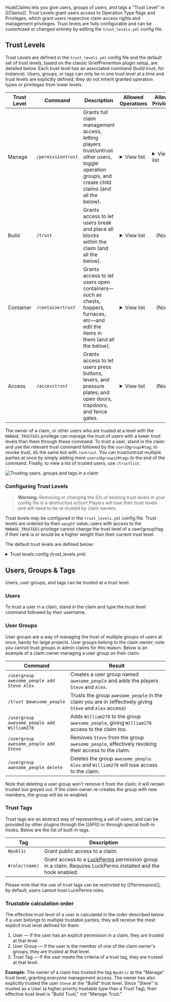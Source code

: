 HuskClaims lets you give users, groups of users, and tags a "Trust Level" in [[Claims]]. Trust Levels grant users access to Operation Type flags and Privileges, which grant users respective claim access rights and management privileges. Trust levels are fully configurable and can be customized or changed entirely by editing the `trust_levels.yml` config file.

## Trust Levels
Trust Levels are defined in the `trust_levels.yml` config file and the default set of trust levels, based on the classic GriefPrevention plugin setup, are detailed below. Each trust level has an associated command (build trust, for instance). Users, groups, or tags can only be in one trust level at a time and trust levels are explicitly defined; they do not inherit granted operation types or privileges from lower levels.

<table>
    <thead>
        <tr>
            <th>Trust Level</th>
            <th>Command</th>
            <th>Description</th>
            <th>Allowed Operations</th>
            <th>Allowed Privileges</th>
        </tr>
    </thead>
    <tbody>
        <tr>
            <td>Manage</td>
            <td><code>/permissiontrust</code></td>
            <td>Grants full claim management access, letting players trust/untrust other users, toggle operation groups, and create child claims (and all the below).</td>
            <td>
                <details>
                <summary>View list</summary>
                <ul>
                    <li>BLOCK_BREAK</li>
                    <li>BLOCK_PLACE</li>
                    <li>BLOCK_INTERACT</li>
                    <li>REDSTONE_INTERACT</li>
                    <li>ENTITY_INTERACT</li>
                    <li>CONTAINER_OPEN</li>
                    <li>FARM_BLOCK_BREAK</li>
                    <li>FARM_BLOCK_PLACE</li>
                    <li>FARM_BLOCK_INTERACT</li>
                    <li>PLACE_HANGING_ENTITY</li>
                    <li>BREAK_HANGING_ENTITY</li>
                    <li>PLAYER_DAMAGE_PLAYER</li>
                    <li>PLAYER_DAMAGE_PERSISTENT_ENTITY</li>
                    <li>PLAYER_DAMAGE_MONSTER</li>
                    <li>PLAYER_DAMAGE_ENTITY</li>
                    <li>FILL_BUCKET</li>
                    <li>EMPTY_BUCKET</li>
                    <li>USE_SPAWN_EGG</li>
                    <li>ENDER_PEARL_TELEPORT</li>
                </ul>
                </details>
            </td>
            <td>
                <details>
                <summary>View list</summary>
                <ul>
                    <li>MANAGE_TRUSTEES</li>
                    <li>MANAGE_CHILD_CLAIMS</li>
                    <li>MANAGE_OPERATION_GROUPS</li>
                </ul>
                </details>
            </td>
        </tr>
        <tr>
            <td>Build</td>
            <td><code>/trust</code></td>
            <td>Grants access to let users break and place all blocks within the claim (and all the below).</td>
            <td>
                <details>
                <summary>View list</summary>
                <ul>
                    <li>BLOCK_BREAK</li>
                    <li>BLOCK_PLACE</li>
                    <li>BLOCK_INTERACT</li>
                    <li>REDSTONE_INTERACT</li>
                    <li>ENTITY_INTERACT</li>
                    <li>CONTAINER_OPEN</li>
                    <li>FARM_BLOCK_BREAK</li>
                    <li>FARM_BLOCK_PLACE</li>
                    <li>FARM_BLOCK_INTERACT</li>
                    <li>PLACE_HANGING_ENTITY</li>
                    <li>BREAK_HANGING_ENTITY</li>
                    <li>PLAYER_DAMAGE_PLAYER</li>
                    <li>PLAYER_DAMAGE_PERSISTENT_ENTITY</li>
                    <li>PLAYER_DAMAGE_MONSTER</li>
                    <li>PLAYER_DAMAGE_ENTITY</li>
                    <li>FILL_BUCKET</li>
                    <li>EMPTY_BUCKET</li>
                    <li>USE_SPAWN_EGG</li>
                    <li>ENDER_PEARL_TELEPORT</li>
                </ul>
                </details>
            </td>
            <td style="text-align: center">
                (None)
            </td>
        </tr>
        <tr>
            <td>Container</td>
            <td><code>/containertrust</code></td>
            <td>Grants access to let users open containers&mdash;such as chests, hoppers, furnaces, etc&mdash;and edit the items in them (and all the below).</td>
            <td>
                <details>
                <summary>View list</summary>
                <ul>
                    <li>BLOCK_INTERACT</li>
                    <li>ENTITY_INTERACT</li>
                    <li>CONTAINER_OPEN</li>
                    <li>REDSTONE_INTERACT</li>
                    <li>ENDER_PEARL_TELEPORT</li>
                </ul>
                </details>
            </td>
            <td style="text-align: center">
                (None)
            </td>
        </tr>
        <tr>
            <td>Access</td>
            <td><code>/accesstrust</code></td>
            <td>Grants access to let users press buttons, levers, and pressure plates; and open doors, trapdoors, and fence gates.</td>
            <td>
                <details>
                <summary>View list</summary>
                <ul>
                    <li>BLOCK_INTERACT</li>
                    <li>ENTITY_INTERACT</li>
                    <li>REDSTONE_INTERACT</li>
                    <li>ENDER_PEARL_TELEPORT</li>
                </ul>
                </details>
            </td>
            <td style="text-align: center">
                (None)
            </td>
        </tr>
    </tbody>
</table>

The owner of a claim, or other users who are trusted at a level with the `MANAGE_TRUSTEES` privilege can manage the trust of users with a lower trust levels than them through these command. To trust a user, stand in the claim and use the relevant trust command followed by the `user`/`@group`/`#tag`; to revoke trust, do the same but with `/untrust`. You can trust/untrust multiple parties at once by simply adding more `users`/`@groups`/`#tags` to the end of the command. Finally, to view a list of trusted users, use `/trustlist`.

![Trusting users, groups and tags in a claim](https://raw.githubusercontent.com/WiIIiam278/HuskClaims/master/images/trusting.gif)

### Configuring Trust Levels
> **Warning:** Removing or changing the IDs of existing trust levels in your config file is a destructive action! Players will lose their trust levels and will need to be re-trusted by claim owners.

Trust levels may be configured in the `trust_levels.yml` config file. Trust levels are ordered by their `weight` value; users with access to the `MANAGE_TRUSTEES` privilege cannot change the trust level of a user/group/tag if their rank is or would be a higher weight than their current trust level.

The default trust levels are defined below:

<details>
<summary>Trust levels config (trust_levels.yml)</summary>

```yaml
# ┏━━━━━━━━━━━━━━━━━━━━━━━━━━━━━━┓
# ┃   HuskClaims - Trust Levels  ┃
# ┃    Developed by William278   ┃
# ┣━━━━━━━━━━━━━━━━━━━━━━━━━━━━━━┛
# ┣╸ List of trust levels users & groups can be assigned to in claims
# ┣╸ Config Help: https://william278.net/docs/huskclaims/trust-levels/
# ┗╸ Documentation: https://william278.net/docs/huskclaims/

trust_levels:
- id: manage
  display_name: Manage
  description: Allows users to manage trustees & make child claims
  color: '#fc4e03'
  command_aliases:
  - managetrust
  - permissiontrust
  flags:
  - BLOCK_BREAK
  - BLOCK_PLACE
  - BLOCK_INTERACT
  - REDSTONE_INTERACT
  - ENTITY_INTERACT
  - CONTAINER_OPEN
  - FARM_BLOCK_BREAK
  - FARM_BLOCK_PLACE
  - FARM_BLOCK_INTERACT
  - PLACE_HANGING_ENTITY
  - BREAK_HANGING_ENTITY
  - PLAYER_DAMAGE_PLAYER
  - PLAYER_DAMAGE_PERSISTENT_ENTITY
  - PLAYER_DAMAGE_MONSTER
  - PLAYER_DAMAGE_ENTITY
  - FILL_BUCKET
  - EMPTY_BUCKET
  - USE_SPAWN_EGG
  - ENDER_PEARL_TELEPORT
  privileges:
  - MANAGE_TRUSTEES
  - MANAGE_CHILD_CLAIMS
  - MANAGE_OPERATION_GROUPS
  weight: 400
- id: build
  display_name: Build
  description: Allows users to build in the claim
  color: '#fcd303'
  command_aliases:
  - trust
  - buildtrust
  flags:
  - BLOCK_BREAK
  - BLOCK_PLACE
  - BLOCK_INTERACT
  - REDSTONE_INTERACT
  - ENTITY_INTERACT
  - CONTAINER_OPEN
  - FARM_BLOCK_BREAK
  - FARM_BLOCK_PLACE
  - FARM_BLOCK_INTERACT
  - PLACE_HANGING_ENTITY
  - BREAK_HANGING_ENTITY
  - PLAYER_DAMAGE_PLAYER
  - PLAYER_DAMAGE_PERSISTENT_ENTITY
  - PLAYER_DAMAGE_MONSTER
  - PLAYER_DAMAGE_ENTITY
  - FILL_BUCKET
  - EMPTY_BUCKET
  - USE_SPAWN_EGG
  - ENDER_PEARL_TELEPORT
  privileges: []
  weight: 300
- id: container
  display_name: Container
  description: Allows users to open chests & other containers
  color: '#5efc03'
  command_aliases:
  - containertrust
  flags:
  - BLOCK_INTERACT
  - ENTITY_INTERACT
  - CONTAINER_OPEN
  - REDSTONE_INTERACT
  - ENDER_PEARL_TELEPORT
  privileges: []
  weight: 200
- id: access
  display_name: Access
  description: Allows users to use doors, buttons, levers, etc.
  color: '#36e4ff'
  command_aliases:
  - accesstrust
  flags:
  - BLOCK_INTERACT
  - ENTITY_INTERACT
  - REDSTONE_INTERACT
  - ENDER_PEARL_TELEPORT
  privileges: []
  weight: 100
```
</details>

## Users, Groups & Tags
Users, user groups, and tags can be trusted at a trust level.

### Users
To trust a user in a claim, stand in the claim and type the trust level command followed by their username.

### User Groups
User groups are a way of managing the trust of multiple groups of users at once, handy for large projects. User groups belong to the claim owner; note you cannot trust groups in admin claims for this reason. Below is an example of a claim owner managing a user group on their claim:

| Command                                    | Result                                                                                                   |
|--------------------------------------------|----------------------------------------------------------------------------------------------------------|
| `/usergroup awesome_people add Steve Alex` | Creates a user group named `awesome_people` and adds the players `Steve` and `Alex`.                     |
| `/trust @awesome_people`                   | Trusts the group `awesome_people` in the claim you are in (effectively giving `Steve` and `Alex` access) |
| `/usergroup awesome_people add William278` | Adds `William278` to the group `awesome_people`, giving `William278` access to the claim too.            |
| `/usergroup awesome_people add Steve`      | Removes `Steve` from the group `awesome_people`, effectively revoking their access to the claim.         |
| `/usergroup awesome_people delete`         | Deletes the group `awesome_people`. `Alex` and `William278` will lose access to the claim.               |

Note that deleting a user group won't remove it from the claim; it will remain trusted but greyed out. If the claim owner re-creates the group with new members, the group will be re-enabled.

### Trust Tags
Trust tags are an abstract way of representing a set of users, and can be provided by other plugins through the [[API]] or through special built-in hooks. Below are the list of built-in tags.

| Tag            | Description                                                                                                                           |
|----------------|---------------------------------------------------------------------------------------------------------------------------------------|
| `#public`      | Grant public access to a claim.                                                                                                       |
| `#role/(name)` | Grant access to a [LuckPerms](https://luckperms.net/) permission group in a claim. Requires LuckPerms installed and the hook enabled. |

Please note that the use of trust tags can be restricted by [[Permissions]]; by default, users cannot trust LuckPerms roles.

### Trustable calculation order
The effective trust level of a user is calculated in the order described below if a user belongs to multiple trustable parties, they will receive the most explicit trust level defined for them:

1. User &mdash; If the user has an explicit permission in a claim, they are trusted at that level.
2. User Group &mdash; If the user is the member of one of the claim owner's groups, they are trusted at that level.
3. Trust Tag &mdash; If the user meets the criteria of a trust tag, they are trusted at that level.

**Example:** The owner of a claim has trusted the tag `#public` at the "Manage" trust level, granting everyone management access. The owner has also explicitly trusted the user `Steve` at the "Build" trust level. Since "Steve" is trusted as a User (a higher priority trustable type than a Trust Tag), their effective trust level is "Build Trust," not "Manage Trust."